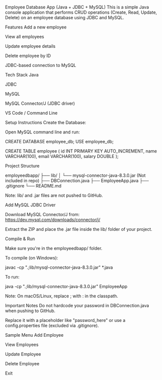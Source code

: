Employee Database App (Java + JDBC + MySQL)
This is a simple Java console application that performs CRUD operations (Create, Read, Update, Delete) on an employee database using JDBC and MySQL.

Features
Add a new employee

View all employees

Update employee details

Delete employee by ID

JDBC-based connection to MySQL

Tech Stack
Java

JDBC

MySQL

MySQL Connector/J (JDBC driver)

VS Code / Command Line

Setup Instructions
Create the Database:

Open MySQL command line and run:

CREATE DATABASE employee_db;
USE employee_db;

CREATE TABLE employee (
id INT PRIMARY KEY AUTO_INCREMENT,
name VARCHAR(100),
email VARCHAR(100),
salary DOUBLE
);

Project Structure

employeedbapp/
├── lib/
│ └── mysql-connector-java-8.3.0.jar (Not included in repo)
├── DBConnection.java
├── EmployeeApp.java
├── .gitignore
└── README.md

Note: lib/ and .jar files are not pushed to GitHub.

Add MySQL JDBC Driver

Download MySQL Connector/J from: https://dev.mysql.com/downloads/connector/j/

Extract the ZIP and place the .jar file inside the lib/ folder of your project.

Compile & Run

Make sure you're in the employeedbapp/ folder.

To compile (on Windows):

javac -cp ".;lib/mysql-connector-java-8.3.0.jar" *.java

To run:

java -cp ".;lib/mysql-connector-java-8.3.0.jar" EmployeeApp

Note: On macOS/Linux, replace ; with : in the classpath.

Important Notes
Do not hardcode your password in DBConnection.java when pushing to GitHub.

Replace it with a placeholder like "password_here" or use a config.properties file (excluded via .gitignore).

Sample Menu
Add Employee

View Employees

Update Employee

Delete Employee

Exit
